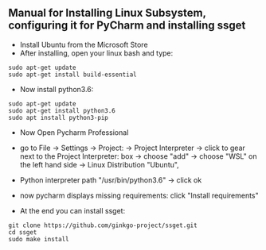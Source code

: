 ## Manual for Installing Linux Subsystem, configuring it for PyCharm and installing ssget
* Install Ubuntu from the Microsoft Store
* After installing, open your linux bash and type:

```
sudo apt-get update
sudo apt-get install build-essential
```

* Now install python3.6:

```
sudo apt-get update
sudo apt-get install python3.6
sudo apt install python3-pip
```

* Now Open Pycharm Professional
* go to File -> Settings -> Project: <Projectname> -> Project Interpreter -> click to gear next to the Project Interpreter: box -> choose "add"
-> choose "WSL" on the left hand side -> Linux Distribution "Ubuntu",
* Python interpreter path "/usr/bin/python3.6" -> click ok
* now pycharm displays missing requirements: click "Install requirements"

* At the end you can install ssget:

```
git clone https://github.com/ginkgo-project/ssget.git
cd ssget
sudo make install

```
